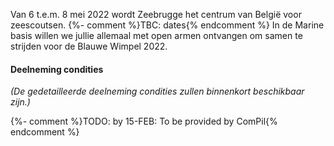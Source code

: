 Van 6 t.e.m. 8 mei 2022 wordt Zeebrugge het centrum van België voor zeescoutsen. {%- comment %}TBC: dates{% endcomment %}
In de Marine basis willen we jullie allemaal met open armen ontvangen om samen te strijden voor de Blauwe Wimpel 2022. 

#### Deelneming condities

_(De gedetailleerde deelneming condities zullen binnenkort beschikbaar zijn.)_

{%- comment %}TODO: by 15-FEB: To be provided by ComPil{% endcomment %}
